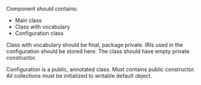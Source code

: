 Component should contains:
* Main class
* Class with vocabulary
* Configuration class

Class with vocabulary should be final, package private. IRIs used in the
configuration should be stored here. The class should have empty private
constructor.

Configuration is a public, annotated class. Must contains public constructor.
All collections must be initialized to writable default object.
